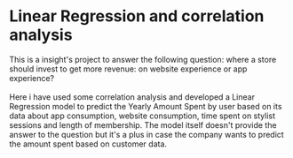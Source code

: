 # Linear Regression and correlation analysis
This is a insight's project to answer the following question: where a store should invest to get more revenue: on website experience or app experience?<br><br>
Here i have used some correlation analysis and developed a Linear Regression model to predict the Yearly Amount Spent by user based on its data about app consumption, website consumption, time spent on stylist sessions and length of membership. The model itself doesn't provide the answer to the question but it's a plus in case the company wants to predict the amount spent based on customer data.
